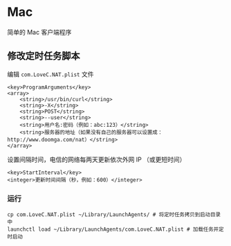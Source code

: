 # Mac
简单的 Mac 客户端程序

## 修改定时任务脚本
编辑 `com.LoveC.NAT.plist` 文件
```plist
<key>ProgramArguments</key>
<array>
    <string>/usr/bin/curl</string>
    <string>-X</string>
    <string>POST</string>
    <string>--user</string>
    <string>用户名:密码（例如：abc:123）</string>
    <string>服务器的地址（如果没有自己的服务器可以设置成：http://www.doomga.com/nat）</string>
</array>
```
设置间隔时间，电信的网络每两天更新依次外网 IP （或更短时间）
```plist
<key>StartInterval</key>
<integer>更新时间间隔（秒，例如：600）</integer>
```

### 运行

```shell
cp com.LoveC.NAT.plist ~/Library/LaunchAgents/ # 将定时任务拷贝到启动目录中
launchctl load ~/Library/LaunchAgents/com.LoveC.NAT.plist # 加载任务并定时启动
```
